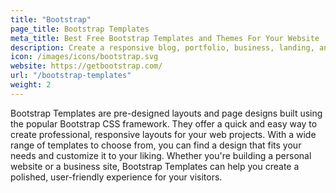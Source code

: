```yaml
---
title: "Bootstrap"
page_title: Bootstrap Templates
meta_title: Best Free Bootstrap Templates and Themes For Your Website
description: Create a responsive blog, portfolio, business, landing, and admin dashboard website with Bootstrap Templates. Choose from a wide range of templates and themes.
icon: /images/icons/bootstrap.svg
website: https://getbootstrap.com/
url: "/bootstrap-templates"
weight: 2
---
```


Bootstrap Templates are pre-designed layouts and page designs built using the popular Bootstrap CSS framework. They offer a quick and easy way to create professional, responsive layouts for your web projects. With a wide range of templates to choose from, you can find a design that fits your needs and customize it to your liking. Whether you're building a personal website or a business site, Bootstrap Templates can help you create a polished, user-friendly experience for your visitors.
